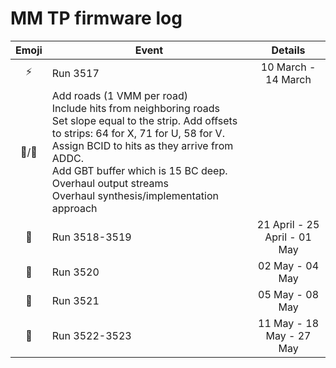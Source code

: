 MM TP firmware log
==================

Emoji            | Event         | Details
:---------------:| ------------- |:-------:
:zap:            | Run 3517      | 10 March - 14 March
:ant:/:wrench:   | Add roads (1 VMM per road) <br> Include hits from neighboring roads <br> Set slope equal to the strip. Add offsets to strips: 64 for X, 71 for U, 58 for V. <br> Assign BCID to hits as they arrive from ADDC. <br> Add GBT buffer which is 15 BC deep. <br> Overhaul output streams <br> Overhaul synthesis/implementation approach |
:rotating_light: | Run 3518-3519 | 21 April - 25 April - 01 May
:rotating_light: | Run 3520      | 02 May - 04 May
:rotating_light: | Run 3521      | 05 May - 08 May
:rotating_light: | Run 3522-3523 | 11 May - 18 May - 27 May

